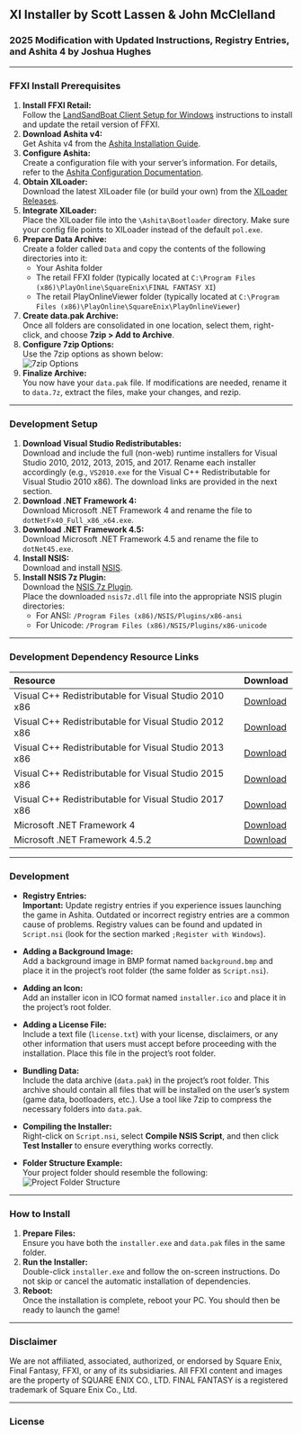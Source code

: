 ## **XI Installer by Scott Lassen & John McClelland**  
### **2025 Modification with Updated Instructions, Registry Entries, and Ashita 4 by Joshua Hughes**

---

### FFXI Install Prerequisites

1. **Install FFXI Retail:**  
   Follow the [LandSandBoat Client Setup for Windows](https://github.com/LandSandBoat/server/wiki/Client-Setup-Windows) instructions to install and update the retail version of FFXI.
2. **Download Ashita v4:**  
   Get Ashita v4 from the [Ashita Installation Guide](https://docs.ashitaxi.com/installation/install_zip/).
3. **Configure Ashita:**  
   Create a configuration file with your server’s information. For details, refer to the [Ashita Configuration Documentation](https://docs.ashitaxi.com/usage/configurations/).
4. **Obtain XILoader:**  
   Download the latest XILoader file (or build your own) from the [XILoader Releases](https://github.com/LandSandBoat/xiloader/releases).
5. **Integrate XILoader:**  
   Place the XILoader file into the `\Ashita\Bootloader` directory. Make sure your config file points to XILoader instead of the default `pol.exe`.
6. **Prepare Data Archive:**  
   Create a folder called `Data` and copy the contents of the following directories into it:  
   - Your Ashita folder  
   - The retail FFXI folder (typically located at `C:\Program Files (x86)\PlayOnline\SquareEnix\FINAL FANTASY XI`)  
   - The retail PlayOnlineViewer folder (typically located at `C:\Program Files (x86)\PlayOnline\SquareEnix\PlayOnlineViewer`)
7. **Create data.pak Archive:**  
   Once all folders are consolidated in one location, select them, right-click, and choose **7zip > Add to Archive**.
8. **Configure 7zip Options:**  
   Use the 7zip options as shown below:  
   ![7zip Options](https://github.com/user-attachments/assets/0301deb2-6a52-4359-95a0-3ab54fb4a155)
9. **Finalize Archive:**  
   You now have your `data.pak` file. If modifications are needed, rename it to `data.7z`, extract the files, make your changes, and rezip.

---

### Development Setup

1. **Download Visual Studio Redistributables:**  
   Download and include the full (non-web) runtime installers for Visual Studio 2010, 2012, 2013, 2015, and 2017. Rename each installer accordingly (e.g., `VS2010.exe` for the Visual C++ Redistributable for Visual Studio 2010 x86). The download links are provided in the next section.
2. **Download .NET Framework 4:**  
   Download Microsoft .NET Framework 4 and rename the file to `dotNetFx40_Full_x86_x64.exe`.
3. **Download .NET Framework 4.5:**  
   Download Microsoft .NET Framework 4.5 and rename the file to `dotNet45.exe`.
4. **Install NSIS:**  
   Download and install [NSIS](https://nsis.sourceforge.io/Download).
5. **Install NSIS 7z Plugin:**  
   Download the [NSIS 7z Plugin](https://nsis.sourceforge.io/Nsis7z_plug-in#Download).  
   Place the downloaded `nsis7z.dll` file into the appropriate NSIS plugin directories:  
   - For ANSI: `/Program Files (x86)/NSIS/Plugins/x86-ansi`  
   - For Unicode: `/Program Files (x86)/NSIS/Plugins/x86-unicode`

---

### Development Dependency Resource Links

| **Resource** | **Download** |
| :----------- | :----------- |
| Visual C++ Redistributable for Visual Studio 2010 x86 | [Download](https://download.microsoft.com/download/1/6/5/165255E7-1014-4D0A-B094-B6A430A6BFFC/vcredist_x86.exe) |
| Visual C++ Redistributable for Visual Studio 2012 x86 | [Download](https://download.microsoft.com/download/1/6/B/16B06F60-3B20-4FF2-B699-5E9B7962F9AE/VSU_4/vcredist_x86.exe) |
| Visual C++ Redistributable for Visual Studio 2013 x86 | [Download](http://download.microsoft.com/download/0/5/6/056DCDA9-D667-4E27-8001-8A0C6971D6B1/vcredist_x86.exe) |
| Visual C++ Redistributable for Visual Studio 2015 x86 | [Download](https://download.microsoft.com/download/9/3/F/93FCF1E7-E6A4-478B-96E7-D4B285925B00/vc_redist.x86.exe) |
| Visual C++ Redistributable for Visual Studio 2017 x86 | [Download](https://download.microsoft.com/download/1/F/E/1FEBBDB2-ADED-4E14-9063-39FB17E88444/vc_redist.x86.exe) |
| Microsoft .NET Framework 4 | [Download](https://download.microsoft.com/download/9/5/A/95A9616B-7A37-4AF6-BC36-D6EA96C8DAAE/dotNetFx40_Full_x86_x64.exe) |
| Microsoft .NET Framework 4.5.2 | [Download](https://download.microsoft.com/download/E/2/1/E21644B5-2DF2-47C2-91BD-63C560427900/NDP452-KB2901907-x86-x64-AllOS-ENU.exe) |

---

### Development

- **Registry Entries:**  
  **Important:** Update registry entries if you experience issues launching the game in Ashita. Outdated or incorrect registry entries are a common cause of problems. Registry values can be found and updated in `Script.nsi` (look for the section marked `;Register with Windows`).

- **Adding a Background Image:**  
  Add a background image in BMP format named `background.bmp` and place it in the project’s root folder (the same folder as `Script.nsi`).

- **Adding an Icon:**  
  Add an installer icon in ICO format named `installer.ico` and place it in the project’s root folder.

- **Adding a License File:**  
  Include a text file (`license.txt`) with your license, disclaimers, or any other information that users must accept before proceeding with the installation. Place this file in the project’s root folder.

- **Bundling Data:**  
  Include the data archive (`data.pak`) in the project’s root folder. This archive should contain all files that will be installed on the user’s system (game data, bootloaders, etc.). Use a tool like 7zip to compress the necessary folders into `data.pak`.

- **Compiling the Installer:**  
  Right-click on `Script.nsi`, select **Compile NSIS Script**, and then click **Test Installer** to ensure everything works correctly.

- **Folder Structure Example:**  
  Your project folder should resemble the following:  
  ![Project Folder Structure](https://github.com/user-attachments/assets/f3118abf-6a28-4d71-ad14-c7cd75118b9f)

---

### How to Install

1. **Prepare Files:**  
   Ensure you have both the `installer.exe` and `data.pak` files in the same folder.
2. **Run the Installer:**  
   Double-click `installer.exe` and follow the on-screen instructions. Do not skip or cancel the automatic installation of dependencies.
3. **Reboot:**  
   Once the installation is complete, reboot your PC. You should then be ready to launch the game!

---

### Disclaimer

We are not affiliated, associated, authorized, or endorsed by Square Enix, Final Fantasy, FFXI, or any of its subsidiaries. All FFXI content and images are the property of SQUARE ENIX CO., LTD. FINAL FANTASY is a registered trademark of Square Enix Co., Ltd.

---

### License

